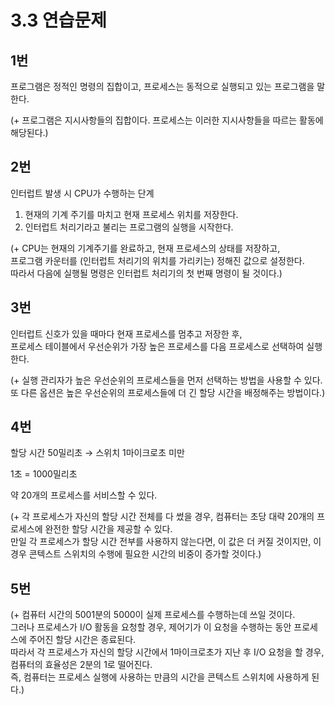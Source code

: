 # 3.3 연습문제

## 1번
프로그램은 정적인 명령의 집합이고, 프로세스는 동적으로 실행되고 있는 프로그램을 말한다. 

(+ 프로그램은 지시사항들의 집합이다. 프로세스는 이러한 지시사항들을 따르는 활동에 해당된다.)

## 2번
인터럽트 발생 시 CPU가 수행하는 단계
1. 현재의 기계 주기를 마치고 현재 프로세스 위치를 저장한다.
2. 인터럽트 처리기라고 불리는 프로그램의 실행을 시작한다.

(+ CPU는 현재의 기계주기를 완료하고, 현재 프로세스의 상태를 저장하고,  
프로그램 카운터를 (인터럽트 처리기의 위치를 가리키는) 정해진 값으로 설정한다.  
따라서 다음에 실행될 명령은 인터럽트 처리기의 첫 번째 명령이 될 것이다.)

## 3번
인터럽트 신호가 있을 때마다 현재 프로세스를 멈추고 저장한 후,  
프로세스 테이블에서 우선순위가 가장 높은 프로세스를 다음 프로세스로 선택하여 실행한다.

(+ 실행 관리자가 높은 우선순위의 프로세스들을 먼저 선택하는 방법을 사용할 수 있다.  
또 다른 옵션은 높은 우선순위의 프로세스들에 더 긴 할당 시간을 배정해주는 방법이다.)

## 4번
할당 시간 50밀리초 → 스위치 1마이크로초 미만

1초 = 1000밀리초

약 20개의 프로세스를 서비스할 수 있다.

(+ 각 프로세스가 자신의 할당 시간 전체를 다 썼을 경우, 컴퓨터는 초당 대략 20개의 프로세스에 완전한 할당 시간을 제공할 수 있다.  
만일 각 프로세스가 할당 시간 전부를 사용하지 않는다면, 이 값은 더 커질 것이지만, 이 경우 콘텍스트 스위치의 수행에 필요한 시간의 비중이 증가할 것이다.)

## 5번
(+ 컴퓨터 시간의 5001분의 5000이 실제 프로세스를 수행하는데 쓰일 것이다.  
그러나 프로세스가 I/O 활동을 요청할 경우, 제어기가 이 요청을 수행하는 동안 프로세스에 주어진 할당 시간은 종료된다.  
따라서 각 프로세스가 자신의 할당 시간에서 1마이크로초가 지난 후 I/O 요청을 할 경우, 컴퓨터의 효율성은 2분의 1로 떨어진다.  
즉, 컴퓨터는 프로세스 실행에 사용하는 만큼의 시간을 콘텍스트 스위치에 사용하게 된다.)
